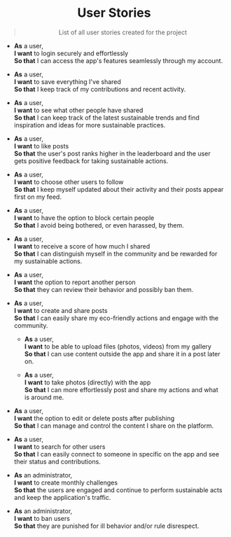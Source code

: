 <h1 align="center"> User Stories </h1>

><p align="center">
> List of all user stories created for the project
></p>

- **As** a user,  
  **I want** to login securely and effortlessly  
  **So that** I can access the app's features seamlessly through my account.

- **As** a user,  
  **I want** to save everything I've shared  
  **So that** I keep track of my contributions and recent activity.

- **As** a user,  
  **I want** to see what other people have shared  
  **So that** I can keep track of the latest sustainable trends and find inspiration and ideas for more sustainable practices.

- **As** a user,  
  **I want** to like posts  
  **So that** the user's post ranks higher in the leaderboard and the user gets positive feedback for taking sustainable actions.

- **As** a user,  
  **I want** to choose other users to follow  
  **So that** I keep myself updated about their activity and their posts appear first on my feed.

- **As** a user,  
  **I want** to have the option to block certain people  
  **So that** I avoid being bothered, or even harassed, by them.

- **As** a user,  
  **I want** to receive a score of how much I shared  
  **So that** I can distinguish myself in the community and be rewarded for my sustainable actions.

- **As** a user,  
  **I want** the option to report another person  
  **So that** they can review their behavior and possibly ban them.

- **As** a user,  
  **I want** to create and share posts  
  **So that** I can easily share my eco-friendly actions and engage with the community.

  - **As** a user,  
    **I want** to be able to upload files (photos, videos) from my gallery  
    **So that** I can use content outside the app and share it in a post later on.

  - **As** a user,  
    **I want** to take photos (directly) with the app  
    **So that** I can more effortlessly post and share my actions and what is around me.

- **As** a user,  
  **I want** the option to edit or delete posts after publishing  
  **So that** I can manage and control the content I share on the platform.

- **As** a user,  
  **I want** to search for other users  
  **So that** I can easily connect to someone in specific on the app and see their status and contributions.

- **As** an administrator,  
  **I want** to create monthly challenges  
  **So that** the users are engaged and continue to perform sustainable acts and keep the application's traffic.

- **As** an administrator,  
  **I want** to ban users  
  **So that** they are punished for ill behavior and/or rule disrespect.